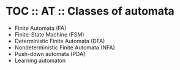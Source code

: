 # TOC :: AT :: Classes of automata

- Finite Automata (FA)
- Finite-State Machine (FSM)
- Deterministic Finite Automata (DFA)
- Nondeterministic Finite Automata (NFA)
- Push-down automata (PDA)
- Learning automaton
